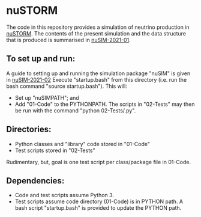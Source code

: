 # nuSTORM

The code in this repository provides a simulation of neutrino production in [nuSTORM](https://www.nustorm.org/trac/).  The contents of the present simulation and the data structure that is produced is summarised in [nuSIM-2021-01](https://www.nustorm.org/trac/raw-attachment/wiki/Software-and-computing/Documentation/2021/nuSIM-doc-01.pdf).

## To set up and run:
A guide to setting up and running the simulation package "nuSIM" is given in [nuSIM-2021-02](https://www.nustorm.org/trac/raw-attachment/wiki/Software-and-computing/Documentation/2021/nuSIM-doc-02.pdf)
Execute "startup.bash" from this directory (i.e. run the bash command "source startup.bash").  This will:
  * Set up "nuSIMPATH"; and
  * Add "01-Code" to the PYTHONPATH.  The scripts in "02-Tests" may then be run with the command "python 02-Tests/<filename>.py".

## Directories:
 * Python classes and "library" code stored in "01-Code"
 * Test scripts stored in "02-Tests"

Rudimentary, but, goal is one test script per class/package file in 01-Code.

## Dependencies:
 * Code and test scripts assume Python 3.  
 * Test scripts assume code directory (01-Code) is in PYTHON path.  A bash script "startup.bash" is provided to update the PYTHON path.
